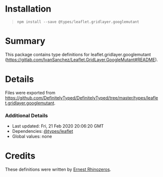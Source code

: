 # Installation
> `npm install --save @types/leaflet.gridlayer.googlemutant`

# Summary
This package contains type definitions for leaflet.gridlayer.googlemutant (https://gitlab.com/IvanSanchez/Leaflet.GridLayer.GoogleMutant#README).

# Details
Files were exported from https://github.com/DefinitelyTyped/DefinitelyTyped/tree/master/types/leaflet.gridlayer.googlemutant.

### Additional Details
 * Last updated: Fri, 21 Feb 2020 20:06:20 GMT
 * Dependencies: [@types/leaflet](https://npmjs.com/package/@types/leaflet)
 * Global values: none

# Credits
These definitions were written by [Ernest Rhinozeros](https://github.com/ernest-rhinozeros).
